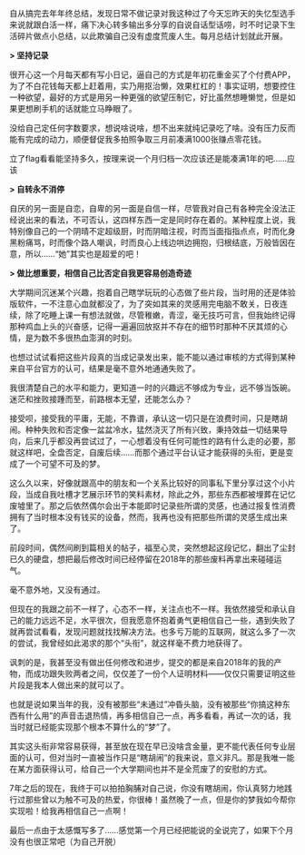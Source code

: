 自从搞完去年年终总结，发现日常不做记录对我这种过了今天忘昨天的失忆型选手来说就跟白活一样，痛下决心转多输出多分享的自说自话型话唠，时不时记录下生活碎片做点小总结，以此欺骗自己没有虚度荒废人生。每月总结计划就此开展。

**> 坚持记录**

很开心这一个月每天都有写小日记，逼自己的方式是年初花重金买了个付费APP，为了不白花钱每天都上赶着用，实乃用抠治懒，效果杠杠的！事实证明，想要控住一种欲望，最好的方式是用另一种更强的欲望压制它，好比虽然想睡懒觉，但是如果更想刷手机的话就能立马睁眼了。

没给自己定任何字数要求，想说啥说啥，想不出来就纯记录吃了啥。没有压力反而能有完成的动力，顺便督促我多拍照争取三月前凑满1000张赚点零花钱。

立了flag看看能坚持多久，按理来说一个月归档一次应该还是能凑满1年的吧……应该

**> 自转永不消停**

<!-- Failed to upload "pianyuji2025-02-14 23_48_44.jpg" -->

自厌的另一面是自恋，自卑的另一面是自信一样，尽管我对自己有各种完全没法正经说出来的看法，不可否认，这四样东西一定是同时存在着的。某种程度上说，我特别像自己的一个阴晴不定超级厨，时而阴暗注视，时而当面指指点点，时而化身黑粉痛骂，时而像个路人嘲讽，时而良心上线边哄边拥抱，归根结底，万般皆因在意，所以……“她”其实也是超爱的吧！

**> 做比想重要，相信自己比否定自我更容易创造奇迹**

大学期间沉迷某个兴趣，抱着自己瞎学玩玩的心态做了些片段，当时用的还是体验版软件，一不注意心血就都没了，为了突如其来的灵感用完电脑不敢关，日夜连续，除了吃睡上课一有想法就做，尽管稚嫩，青涩，毫无技巧可言，但我始终记得那种鸡血上头的兴奋感，记得一遍遍回放抠并不存在的细节时那种不厌其烦的心情，是为数不多很热血澎湃的时刻。

也想过试试看把这些片段真的当成记录发出来，能不能以通过审核的方式得到某种来自平台官方的认可，结果是毫不意外地通通失败了。

我很清楚自己的水平和能力，更知道一时的兴趣远不够成为专业，远不够当饭碗。迷茫和挫败接踵而至，前路根本无望，还能怎么办？

接受呗，接受我的平庸，无能，不靠谱，承认这一切只是在浪费时间，只是瞎胡闹。种种失败和否定像一盆盆冷水，猛然浇灭了所有兴致，秉持效益一切结果导向，后来几乎都没再尝试过了，一心想着没有任何可能性的路有什么走的必要，那就这样吧，全盘否定，自废后续……而那个通过平台认证才能获得的头衔，更是变成了一个可望不可及的梦。

这么久以来，好像就跟高中的朋友和一个关系比较好的同事私下里分享过这个小片段，当成自我吐槽才艺展示环节的笑料素材，除此之外，那些东西都被埋葬在记忆废墟里了。那之后依然偶尔会出于本能即时记录些所谓的灵感，也通过报复性消费拥有了当时根本没有钱买的设备，然而，我再也没有把那些所谓的灵感生成出来了。

前段时间，偶然间刷到篇相关的帖子，福至心灵，突然想起这段记忆，翻出了尘封已久的硬盘，想把最后修改时间已经停留在2018年的那些废料再拿出来碰碰运气。

毫不意外地，又没有通过。

但现在的我跟之前不一样了，心态不一样，关注点也不一样。我依然接受和承认自己的能力远远不足，水平很次，但我愿意怀抱着勇气更相信自己一些，遇到失败了就再尝试看看，发现问题就找找解决方法。也多亏万能的互联网，就这么多了一次的尝试，我曾经如此渴求的那个“头衔”，就这样毫不费力地获得了。

讽刺的是，我甚至没有做出任何修改和进步，提交的都是来自2018年的我的产物，而成功跟失败两者之间，仅仅差了一份个人证明材料——仅仅只需要证明这些片段是我本人做出来的就可以了。

也就是说如果当年的我，没有被那些“未通过”冲昏头脑，没有被那些“你搞这种东西有什么用”的声音击退热情，再多相信自己一点，再多看看，再试一次的话，我当时就已经能实现那个根本不算什么的“梦”了。

其实这头衔非常容易获得，甚至放在现在早已没啥含金量，更不能代表任何专业层面的认可，但对当时一直被当作只是“瞎胡闹”的我来说，意义非凡。那是我唯一能在某方面获得认可，给自己一个大学期间也并不是全荒废了的安慰的方式。

7年之后的现在，我终于可以拍拍胸脯对自己说，你没有瞎胡闹，你认真努力地践行过那些曾以为触不可及的热爱，你很棒！虽然晚了一点，但是你的梦我如今帮你实现啦！给我再相信自己一点啊！

最后一点由于太感慨写多了……感觉第一个月已经把能说的全说完了，如果下个月没有也很正常吧（为自己开脱）

 <!-- ##{"timestamp":1738252800}##-->